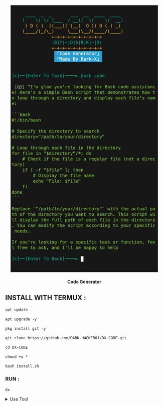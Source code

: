 <h2 align="center"> <img src="https://github.com/DARK-H4CKER01/DX-CODE/blob/main/Dx-Code.jpg" width="470" /> </h2>

<p align="center">

<p align="center"><b>Code Generator</b <code></code></p>



## INSTALL WITH TERMUX :

```
apt update
```
```
apt upgrade -y
```
```
pkg install git -y
```
```
git clone https://github.com/DARK-H4CKER01/DX-CODE.git
```
```
cd DX-CODE
```
```
chmod +x *
```
```
bash install.sh
```

### RUN :

```
dx
```

<details id="missing-code-coverage">
  <summary>Use Tool</summary>

##### How to use Code generator tools

```

```

</details>
  
